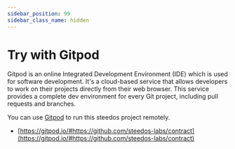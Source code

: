 ```yaml
---
sidebar_position: 99
sidebar_class_name: hidden
---
```


# Try with Gitpod

Gitpod is an online Integrated Development Environment (IDE) which is used for software development. It's a cloud-based service that allows developers to work on their projects directly from their web browser. This service provides a complete dev environment for every Git project, including pull requests and branches.

You can use [Gitpod](https://gitpod.io/) to run this steedos project remotely.

- [https://gitpod.io/#https://github.com/steedos-labs/contract](https://gitpod.io/#https://github.com/steedos-labs/contract)